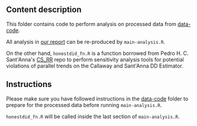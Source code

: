 ## Content description

This folder contains code to perform analysis on processed data from [data-code](https://github.com/kayancheng/ECON771-HealthEconomicsII/tree/main/EmpiricalExercise1/data-code).

All analysis in [our report](https://github.com/kayancheng/ECON771-HealthEconomicsII/blob/main/EmpiricalExercise1/Report.pdf) can be re-produced by ``main-analysis.R``.

On the other hand, ``honestdid_fn.R`` is a function borrowed from Pedro H. C. Sant'Anna's [
CS_RR](https://github.com/pedrohcgs/CS_RR) repo to perform sensitivity analysis tools for potential violations of parallel trends on the Callaway and Sant'Anna DD Estimator.
    
## Instructions

Please make sure you have followed instructions in the [data-code](https://github.com/kayancheng/ECON771-HealthEconomicsII/tree/main/EmpiricalExercise1/data-code) folder to prepare for the processed data before running ``main-analysis.R``.

``honestdid_fn.R`` will be called inside the last section of ``main-analysis.R``.
